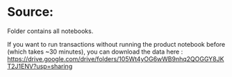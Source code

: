 # Source: 
Folder contains all notebooks. 

If you want to run transactions without running the product notebook before (which takes ~30 minutes), you can download the data here : https://drive.google.com/drive/folders/105Wt4yOG6wWB9nhq2QOGGY8JKT2J1ENV?usp=sharing
